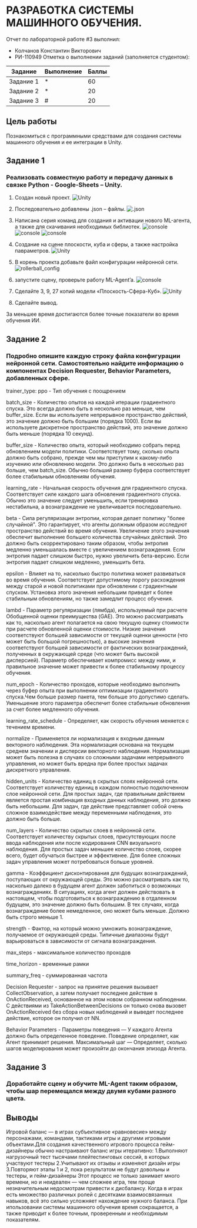 # РАЗРАБОТКА СИСТЕМЫ МАШИННОГО ОБУЧЕНИЯ.
Отчет по лабораторной работе #3 выполнил:
- Колчанов Константин Викторович
- РИ-110949
Отметка о выполнении заданий (заполняется студентом):

| Задание | Выполнение | Баллы |
| ------ | ------ | ------ |
| Задание 1 | * | 60 |
| Задание 2 | * | 20 |
| Задание 3 | # | 20 |


## Цель работы
Познакомиться с программными средствами для создания системы машинного обучения и ее интеграции в Unity.

## Задание 1
### Реализовать совместную работу и передачу данных в связке Python - Google-Sheets – Unity.

1. Создан новый проект.
![Unity](https://sun9-north.userapi.com/sun9-81/s/v1/ig2/g9iVH3GN3Pxne5Ca3zUs-DoYbE-E2QE6mfFGVMK5R6wybzzzmtcFwz9g7AI-X588AXtXyLLGe-l_JpEWL5LX4KEY.jpg?size=975x587&quality=96&type=album)

2. Последовательно добавлены .json – файлы.
![.json](https://sun9-east.userapi.com/sun9-44/s/v1/ig2/Uz5KrkY6XvHZDBMAE8U_RpSXVIbxoGAc6FBh3n1xBZciX-2_O2hBJSpfD7KaOvXt4qhnVxNAMOGgT3-XcMB9WdC6.jpg?size=796x684&quality=96&type=album)

3. Написана серия команд для создания и активации нового ML-агента, а также для скачивания необходимых библиотек.
![console](https://sun9-north.userapi.com/sun9-80/s/v1/ig2/AhYmp36cMItNKWS9OIREtAuAaTY-Z9EHNPVJjx_1aydgeW5HOY9eirX5LaplTdYNKC4dtlq9MKA7NoAngjFbFgAA.jpg?size=973x504&quality=96&type=album)
![console](https://sun9-west.userapi.com/sun9-8/s/v1/ig2/pRN_rE77ll1TnJT3cDLwTa4KIFpEuXSS-CvfKBXf3ZJ8zfFY4wD-N6E9Wt5_VhCkJPN-oX3GiV14XSP8KpDRFTYR.jpg?size=972x505&quality=96&type=album)
![console](https://sun3.userapi.com/sun3-16/s/v1/ig2/3wkBPyylSALel92Zeul-o5bncokcmr6ee6Gl9CuFWAnLZvlz0tQupFg1SPBey8cmldkCJV4ebUXDvhBtII4cjif3.jpg?size=974x510&quality=96&type=album)

4. Создание на сцене плоскости, куба и сферы, а также настройка павраметров.
![Unity](https://sun9-west.userapi.com/sun9-12/s/v1/ig2/ugqe8HZkaCBigamSMVE9SMT7CNFMCRG84ylzF1mxNsiLqf0_rg90IP0U7CtLqrAcNyiMslATfo_o6XeEaqvhg9fA.jpg?size=1280x680&quality=96&type=album)

5. В корень проекта добавьте файл конфигурации нейронной сети.
![rollerball_config](https://sun9-east.userapi.com/sun9-20/s/v1/ig2/JX0ke02tNGrXkjVvc36oPR8uuAry9COoWBio7TYt3FH3neC_k8qG--u71NZHeXACN7QzuiaXxqBPjOANJJdqLMhs.jpg?size=1117x632&quality=96&type=album)

6. запустите сцену, проверьте работу ML-Agent’a.
![console](https://sun9-east.userapi.com/sun9-73/s/v1/ig2/svE8YZSzxshsUvS0BAQ-YPJjWaY6OGj9OQhhmKamE5ESWzDqi-wIPIF2Ati7fyQC_Y4ALxETQPNTfIh4nvzVOWOF.jpg?size=973x506&quality=96&type=album)

7. Сделайте 3, 9, 27 копий модели «Плоскость-Сфера-Куб».
![Unity](https://sun9-east.userapi.com/sun9-34/s/v1/ig2/iDN-YlQGq_lAuKa8MNRFDoicgFR74IoD7sBiGcmdgAOeGJEOhuWXABQdNVQtR292p1A85gHf8GLxY5Nxjng88kLE.jpg?size=685x492&quality=96&type=album)

8. Сделайте вывод.

За меньшее время достигаются более точные показатели во время обучения ИИ.

## Задание 2
### Подробно опишите каждую строку файла конфигурации нейронной сети. Самостоятельно найдите информацию о компонентах Decision Requester, Behavior Parameters, добавленных сфере. 

trainer_type: ppo - Тип обучения с поощрением

batch_size - Количество опытов на каждой итерации градиентного спуска. Это всегда должно быть в несколько раз меньше, чем buffer_size. Если вы используете непрерывное пространство действий, это значение должно быть большим (порядка 1000). Если вы используете дискретное пространство действий, это значение должно быть меньше (порядка 10 секунд).
 
buffer_size - Количество опыта, который необходимо собрать перед обновлением модели политики. Соответствует тому, сколько опыта должно быть собрано, прежде чем мы приступим к какому-либо изучению или обновлению модели. Это должно быть в несколько раз больше, чем batch_size. Обычно больший размер буфера соответствует более стабильным обновлениям обучения.
 
learning_rate - Начальная скорость обучения для градиентного спуска. Соответствует силе каждого шага обновления градиентного спуска. Обычно это значение следует уменьшить, если тренировка нестабильна, а вознаграждение не увеличивается последовательно.
 
beta - Сила регуляризации энтропии, которая делает политику "более случайной". Это гарантирует, что агенты должным образом исследуют пространство действий во время обучения. Увеличение этого значения обеспечит выполнение большего количества случайных действий. Это должно быть скорректировано таким образом, чтобы энтропия  медленно уменьшалась вместе с увеличением вознаграждения. Если энтропия падает слишком быстро, нужно увеличить бета-версию. Если энтропия падает слишком медленно, уменьшить бета.
  
epsilon - 
Влияет на то, насколько быстро политика может развиваться во время обучения. Соответствует допустимому порогу расхождения между старой и новой политиками при обновлении с градиентным спуском. Установка этого значения небольшим приведет к более стабильным обновлениям, но также замедлит процесс обучения.
  
lambd - Параметр регуляризации (лямбда), используемый при расчете Обобщенной оценки преимущества (GAE). Это можно рассматривать как то, насколько агент полагается на свою текущую оценку стоимости при расчете обновленной оценки стоимости. Низкие значения соответствуют большей зависимости от текущей оценки ценности (что может быть большой погрешностью), а высокие значения соответствуют большей зависимости от фактических вознаграждений, полученных в окружающей среде (что может быть высокой дисперсией). Параметр обеспечивает компромисс между ними, и правильное значение может привести к более стабильному процессу обучения.
  
num_epoch - Количество проходов, которые необходимо выполнить через буфер опыта при выполнении оптимизации градиентного спуска.Чем больше размер пакета, тем больше это допустимо сделать. Уменьшение этого параметра обеспечит более стабильные обновления за счет более медленного обучения.

learning_rate_schedule - Определяет, как скорость обучения меняется с течением времени. 

normalize - Применяется ли нормализация к входным данным векторного наблюдения. Эта нормализация основана на текущем среднем значении и дисперсии векторного наблюдения. Нормализация может быть полезна в случаях со сложными задачами непрерывного управления, но может быть вредна при более простых задачах дискретного управления.

hidden_units - Количество единиц в скрытых слоях нейронной сети. Соответствует количеству единиц в каждом полностью подключенном слое нейронной сети. Для простых задач, где правильным действием является простая комбинация входных данных наблюдения, это должно быть небольшим. Для задач, где действие представляет собой очень сложное взаимодействие между переменными наблюдения, это должно быть больше.
  
num_layers - Количество скрытых слоев в нейронной сети. Соответствует количеству скрытых слоев, присутствующих после ввода наблюдения или после кодирования CNN визуального наблюдения. Для простых задач меньшее количество слоев, скорее всего, будет обучаться быстрее и эффективнее. Для более сложных задач управления может потребоваться больше уровней.
  
gamma - Коэффициент дисконтирования для будущих вознаграждений, поступающих от окружающей среды. Это можно рассматривать как то, насколько далеко в будущем агент должен заботиться о возможных вознаграждениях. В ситуациях, когда агент должен действовать в настоящем, чтобы подготовиться к вознаграждению в отдаленном будущем, это значение должно быть большим. В тех случаях, когда вознаграждение более немедленное, оно может быть меньше. Должно быть строго меньше 1.
  
strength - Фактор, на который можно умножить вознаграждение, получаемое от окружающей среды. Типичные диапазоны будут варьироваться в зависимости от сигнала вознаграждения.

max_steps - максимальное количество проходов

time_horizon - временные рамки 

summary_freq - суммированная частота 

Decision Requester - запрос на принятие решения вызывает CollectObservation, а затем получает последнее действие в OnActionReceived, основанное на этом новом собранном наблюдении. С действиями из TakeActionBetweenDecisions он только снова вызовет OnActionReceived без сбора новых наблюдений и выведет последнее действие, которое он получил от NN.

Behavior Parameters - Параметры поведения — У каждого Агента должно быть определенное поведение. Поведение определяет, как Агент принимает решения. Максимальный шаг — Определяет, сколько шагов моделирования может произойти до окончания эпизода Агента.

## Задание 3
### Доработайте сцену и обучите ML-Agent таким образом, чтобы шар перемещался между двумя кубами разного цвета.


## Выводы
Игровой баланс — в играх субъективное «равновесие» между персонажами, командами, тактиками игры и другими игровыми объектами.Для создания качественного игрового процесса гейм-дизайнеры обычно настраивают баланс игры итеративно:
1.Выполняют нагрузочный тест тысячами плейтестинговых сессий, в которых участвуют тестеры
2.Учитывают их отзывы и изменяют дизайн игры
3.Повторяют этапы 1 и 2, пока результатом не будут довольны и тестеры, и гейм-дизайнеры
Этот процесс не только занимает много времени, но и неидеален — чем сложнее игра, тем проще незначительным недосмотрам привести к дисбалансу. Когда в играх есть множество различных ролей с десятками взаимосвязанных навыков, всё это сильно усложняет нахождение нужного баланса. При ипользовании системы машинного обучения время сокращается, а также приводит к более точным, проверенным и необходимым показателям.
